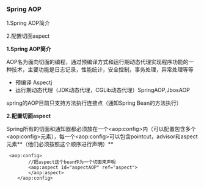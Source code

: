 ### Spring AOP

1.Spring AOP简介

2.配置切面aspect

**1.Spring AOP简介**

AOP名为面向切面的编程，通过预编译方式和运行期动态代理实现程序功能的一种技术，主要功能是日志记录，性能统计，安全控制，事务处理，异常处理等等

- 预编译 Aspectj
- 运行期动态代理（JDK动态代理，CGLib动态代理）SpringAOP,JbosAOP

 spring的AOP目前只支持方法执行连接点（通知Spring Bean的方法执行）

**2.配置切面aspect**

Spring所有的切面和通知器都必须放在一个\<aop:config\>内（可以配置包含多个\<aop:config\>元素），每一个\<aop:config\>可以包含pointcut，advisor和aspect元素**（他们必须按照这个顺序进行声明）**

```
 <aop:config>
        //把aspect这个bean作为一个切面来声明
        <aop:aspect id="aspectAOP" ref="aspect">
        </aop:aspect>
    </aop:config>
```

